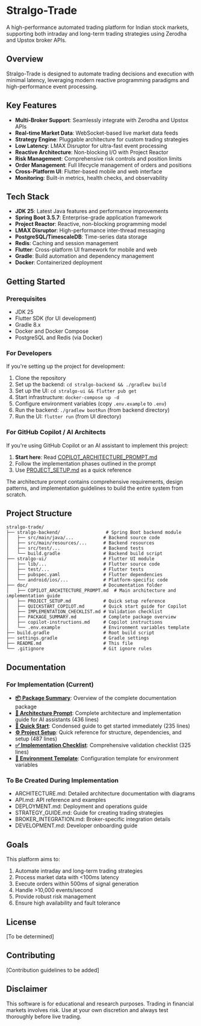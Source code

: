 # Stralgo-Trade

A high-performance automated trading platform for Indian stock markets, supporting both intraday and long-term trading strategies using Zerodha and Upstox broker APIs.

## Overview

Stralgo-Trade is designed to automate trading decisions and execution with minimal latency, leveraging modern reactive programming paradigms and high-performance event processing.

## Key Features

- **Multi-Broker Support**: Seamlessly integrate with Zerodha and Upstox APIs
- **Real-time Market Data**: WebSocket-based live market data feeds
- **Strategy Engine**: Pluggable architecture for custom trading strategies
- **Low Latency**: LMAX Disruptor for ultra-fast event processing
- **Reactive Architecture**: Non-blocking I/O with Project Reactor
- **Risk Management**: Comprehensive risk controls and position limits
- **Order Management**: Full lifecycle management of orders and positions
- **Cross-Platform UI**: Flutter-based mobile and web interface
- **Monitoring**: Built-in metrics, health checks, and observability

## Tech Stack

- **JDK 25**: Latest Java features and performance improvements
- **Spring Boot 3.5.7**: Enterprise-grade application framework
- **Project Reactor**: Reactive, non-blocking programming model
- **LMAX Disruptor**: High-performance inter-thread messaging
- **PostgreSQL/TimescaleDB**: Time-series data storage
- **Redis**: Caching and session management
- **Flutter**: Cross-platform UI framework for mobile and web
- **Gradle**: Build automation and dependency management
- **Docker**: Containerized deployment

## Getting Started

### Prerequisites

- JDK 25
- Flutter SDK (for UI development)
- Gradle 8.x
- Docker and Docker Compose
- PostgreSQL and Redis (via Docker)

### For Developers

If you're setting up the project for development:

1. Clone the repository
2. Set up the backend: `cd stralgo-backend && ./gradlew build`
3. Set up the UI: `cd stralgo-ui && flutter pub get`
4. Start infrastructure: `docker-compose up -d`
5. Configure environment variables (copy `.env.example` to `.env`)
6. Run the backend: `./gradlew bootRun` (from backend directory)
7. Run the UI: `flutter run` (from UI directory)

### For GitHub Copilot / AI Architects

If you're using GitHub Copilot or an AI assistant to implement this project:

1. **Start here**: Read [COPILOT_ARCHITECTURE_PROMPT.md](doc/COPILOT_ARCHITECTURE_PROMPT.md)
2. Follow the implementation phases outlined in the prompt
3. Use [PROJECT_SETUP.md](doc/PROJECT_SETUP.md) as a quick reference

The architecture prompt contains comprehensive requirements, design patterns, and implementation guidelines to build the entire system from scratch.

## Project Structure

```
stralgo-trade/
├── stralgo-backend/                 # Spring Boot backend module
│   ├── src/main/java/...           # Backend source code
│   ├── src/main/resources/...      # Backend resources
│   ├── src/test/...                # Backend tests
│   └── build.gradle                # Backend build script
├── stralgo-ui/                     # Flutter UI module
│   ├── lib/...                     # Flutter source code
│   ├── test/...                    # Flutter tests
│   ├── pubspec.yaml                # Flutter dependencies
│   └── android/ios/...             # Platform-specific code
├── doc/                            # Documentation folder
│   ├── COPILOT_ARCHITECTURE_PROMPT.md  # Main architecture and implementation guide
│   ├── PROJECT_SETUP.md            # Quick setup reference
│   ├── QUICKSTART_COPILOT.md       # Quick start guide for Copilot
│   ├── IMPLEMENTATION_CHECKLIST.md # Validation checklist
│   ├── PACKAGE_SUMMARY.md          # Complete package overview
│   ├── copilot-instructions.md     # Copilot instructions
│   └── .env.example                # Environment variables template
├── build.gradle                    # Root build script
├── settings.gradle                 # Gradle settings
├── README.md                       # This file
└── .gitignore                      # Git ignore rules
```

## Documentation

### For Implementation (Current)
- **[📦 Package Summary](doc/PACKAGE_SUMMARY.md)**: Overview of the complete documentation package
- **[🤖 Architecture Prompt](doc/COPILOT_ARCHITECTURE_PROMPT.md)**: Complete architecture and implementation guide for AI assistants (436 lines)
- **[🚀 Quick Start](doc/QUICKSTART_COPILOT.md)**: Condensed guide to get started immediately (235 lines)
- **[⚙️ Project Setup](doc/PROJECT_SETUP.md)**: Quick reference for structure, dependencies, and setup (487 lines)
- **[✅ Implementation Checklist](doc/IMPLEMENTATION_CHECKLIST.md)**: Comprehensive validation checklist (325 lines)
- **[🔧 Environment Template](doc/.env.example)**: Configuration template for environment variables

### To Be Created During Implementation
- ARCHITECTURE.md: Detailed architecture documentation with diagrams
- API.md: API reference and examples
- DEPLOYMENT.md: Deployment and operations guide
- STRATEGY_GUIDE.md: Guide for creating trading strategies
- BROKER_INTEGRATION.md: Broker-specific integration details
- DEVELOPMENT.md: Developer onboarding guide

## Goals

This platform aims to:

1. Automate intraday and long-term trading strategies
2. Process market data with <100ms latency
3. Execute orders within 500ms of signal generation
4. Handle >10,000 events/second
5. Provide robust risk management
6. Ensure high availability and fault tolerance

## License

[To be determined]

## Contributing

[Contribution guidelines to be added]

## Disclaimer

This software is for educational and research purposes. Trading in financial markets involves risk. Use at your own discretion and always test thoroughly before live trading.